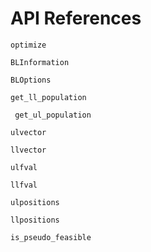 # API References

```@docs
optimize
```

```@docs
BLInformation
```

```@docs
BLOptions
```

```@docs
get_ll_population
```


```@docs
 get_ul_population
```


```@docs
ulvector
```

```@docs
llvector
```


```@docs
ulfval
```


```@docs
llfval
```


```@docs
ulpositions
```


```@docs
llpositions
```


```@docs
is_pseudo_feasible
```
